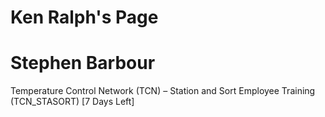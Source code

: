 # Ken Ralph's Page




# Stephen Barbour


Temperature Control Network (TCN) – Station and Sort Employee Training (TCN_STASORT) [7 Days Left]



